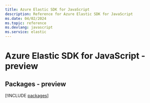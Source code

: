 ```yaml
---
title: Azure Elastic SDK for JavaScript
description: Reference for Azure Elastic SDK for JavaScript
ms.date: 04/02/2024
ms.topic: reference
ms.devlang: javascript
ms.service: elastic
---
```

# Azure Elastic SDK for JavaScript - preview
## Packages - preview
[!INCLUDE [packages](elastic-index.md)]